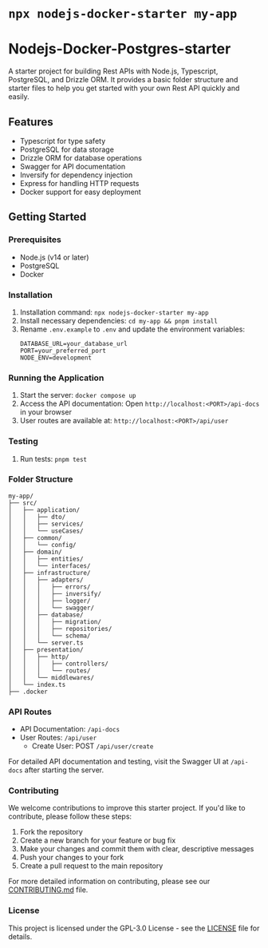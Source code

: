 # `npx nodejs-docker-starter my-app`

# Nodejs-Docker-Postgres-starter

A starter project for building Rest APIs with Node.js, Typescript, PostgreSQL, and Drizzle ORM. It provides a basic folder structure and starter files to help you get started with your own Rest API quickly and easily.

## Features

- Typescript for type safety
- PostgreSQL for data storage
- Drizzle ORM for database operations
- Swagger for API documentation
- Inversify for dependency injection
- Express for handling HTTP requests
- Docker support for easy deployment

## Getting Started

### Prerequisites

- Node.js (v14 or later)
- PostgreSQL
- Docker

### Installation

1. Installation command: `npx nodejs-docker-starter my-app`
2. Install necessary dependencies: `cd my-app && pnpm install`
3. Rename `.env.example` to `.env` and update the environment variables:
   ```
   DATABASE_URL=your_database_url
   PORT=your_preferred_port
   NODE_ENV=development
   ```

### Running the Application

1. Start the server: `docker compose up`
2. Access the API documentation: Open `http://localhost:<PORT>/api-docs` in your browser
3. User routes are available at: `http://localhost:<PORT>/api/user`

### Testing

1. Run tests: `pnpm test`

### Folder Structure

```
my-app/
├── src/
│   ├── application/
│   │   ├── dto/
│   │   ├── services/
│   │   └── useCases/
│   ├── common/
│   │   └── config/
│   ├── domain/
│   │   ├── entities/
│   │   └── interfaces/
│   ├── infrastructure/
│   │   ├── adapters/
│   │   │   ├── errors/
│   │   │   ├── inversify/
│   │   │   ├── logger/
│   │   │   └── swagger/
│   │   ├── database/
│   │   │   ├── migration/
│   │   │   ├── repositories/
│   │   │   └── schema/
│   │   └── server.ts
│   ├── presentation/
│   │   ├── http/
│   │   │   ├── controllers/
│   │   │   └── routes/
│   │   └── middlewares/
│   └── index.ts
├── .docker

```

### API Routes

- API Documentation: `/api-docs`
- User Routes: `/api/user`
  - Create User: POST `/api/user/create`

For detailed API documentation and testing, visit the Swagger UI at `/api-docs` after starting the server.

### Contributing

We welcome contributions to improve this starter project. If you'd like to contribute, please follow these steps:

1. Fork the repository
2. Create a new branch for your feature or bug fix
3. Make your changes and commit them with clear, descriptive messages
4. Push your changes to your fork
5. Create a pull request to the main repository

For more detailed information on contributing, please see our [CONTRIBUTING.md](CONTRIBUTING.md) file.

### License

This project is licensed under the GPL-3.0 License - see the [LICENSE](https://github.com/MunavvarSinan/nodejs-prisma-docker-postgres-starter/blob/main/LICENSE) file for details.
